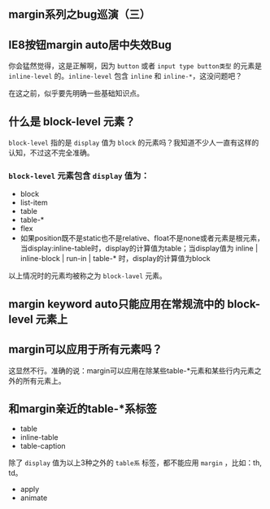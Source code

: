 ## margin系列之bug巡演（三）

## IE8按钮margin auto居中失效Bug

你会猛然觉得，这是正解啊，因为 `button` 或者 `input type button类型` 的元素是 `inline-level` 的。`inline-level` 包含 `inline` 和 `inline-*`，这没问题吧？

在这之前，似乎要先明确一些基础知识点。

## 什么是 block-level 元素？

`block-level` 指的是 `display` 值为 `block` 的元素吗？我知道不少人一直有这样的认知，不过这不完全准确。

### `block-level` 元素包含 `display` 值为：

* block
* list-item
* table
* table-*
* flex
* 如果position既不是static也不是relative、float不是none或者元素是根元素，当display:inline-table时，display的计算值为table；当display值为 inline | inline-block | run-in | table-* 时，display的计算值为block

以上情况时的元素均被称之为 `block-lavel` 元素。

## margin keyword auto只能应用在常规流中的 block-level 元素上

## margin可以应用于所有元素吗？

这显然不行。准确的说：margin可以应用在除某些table-*元素和某些行内元素之外的所有元素上。

## 和margin亲近的table-*系标签

* table
* inline-table
* table-caption

除了 `display` 值为以上3种之外的 `table系` 标签，都不能应用 `margin` ，比如：th, td。



* apply
* animate